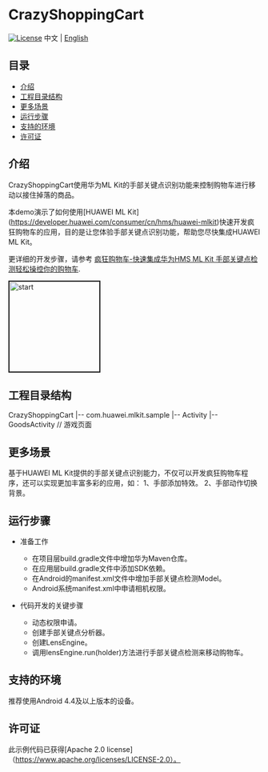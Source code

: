 # CrazyShoppingCart
[![License](https://img.shields.io/badge/Docs-hmsguides-brightgreen)](https://developer.huawei.com/consumer/cn/doc/development/HMS-Guides/ml-introduction-4)
中文 | [English](https://github.com/HMS-Core/hms-ml-demo/tree/master/ApplicationCases/CrazyShoppingCart/README.md)

## 目录

 * [介绍](#介绍)
 * [工程目录结构](#工程目录结构)
 * [更多场景](#更多场景)
 * [运行步骤](#运行步骤)
 * [支持的环境](#支持的环境)
 * [许可证](#许可证)


## 介绍
CrazyShoppingCart使用华为ML Kit的手部关键点识别功能来控制购物车进行移动以接住掉落的商品。

本demo演示了如何使用[HUAWEI ML Kit] (https://developer.huawei.com/consumer/cn/hms/huawei-mlkit)快速开发疯狂购物车的应用，目的是让您体验手部关键点识别功能，帮助您尽快集成HUAWEI ML Kit。

更详细的开发步骤，请参考 [疯狂购物车-快速集成华为HMS ML Kit 手部关键点检测轻松操控你的购物车](https://developer.huawei.com/consumer/cn/forum/topic/0204394603426760022?fid=18).

<img src="https://github.com/HMS-Core/hms-ml-demo/blob/master/CrazyShoppingCart/game.gif" width=180 title="start" border=2>

## 工程目录结构
CrazyShoppingCart
    |-- com.huawei.mlkit.sample
        |-- Activity
            |-- GoodsActivity // 游戏页面

## 更多场景
基于HUAWEI ML Kit提供的手部关键点识别能力，不仅可以开发疯狂购物车程序，还可以实现更加丰富多彩的应用，如：
1、手部添加特效。
2、手部动作切换背景。

## 运行步骤
- 准备工作
  - 在项目层build.gradle文件中增加华为Maven仓库。
  - 在应用层build.gradle文件中添加SDK依赖。
  - 在Android的manifest.xml文件中增加手部关键点检测Model。
  - Android系统manifest.xml中申请相机权限。

- 代码开发的关键步骤
  - 动态权限申请。
  - 创建手部关键点分析器。
  - 创建LensEngine。
  - 调用lensEngine.run(holder)方法进行手部关键点检测来移动购物车。

## 支持的环境
推荐使用Android 4.4及以上版本的设备。

##  许可证
此示例代码已获得[Apache 2.0 license]（https://www.apache.org/licenses/LICENSE-2.0）。
